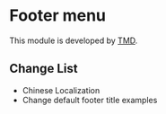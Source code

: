 # Footer menu

This module is developed by [TMD](http://www.opencartextensions.in/opencart-footer-menu-ocmod-2.0).

## Change List

- Chinese Localization
- Change default footer title examples